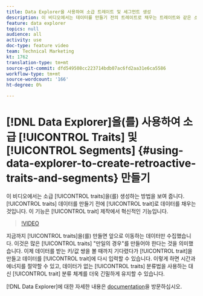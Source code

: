 ```yaml
---
title: Data Explorer을 사용하여 소급 트레이트 및 세그먼트 생성
description: 이 비디오에서는 데이터를 만들기 전의 트레이트로 채우는 트레이트와 같은 소급 트레이트를 생성하는 방법을 보여 줍니다. 이것은 여러분의 특성 창조에서 큰 돌파구입니다!
feature: data explorer
topics: null
audience: all
activity: use
doc-type: feature video
team: Technical Marketing
kt: 1762
translation-type: tm+mt
source-git-commit: dfd549508cc223714bdb07ac6fd2aa31e6ca5586
workflow-type: tm+mt
source-wordcount: '166'
ht-degree: 0%

---
```



# [!DNL Data Explorer]을(를) 사용하여 소급 [!UICONTROL Traits] 및 [!UICONTROL Segments] {#using-data-explorer-to-create-retroactive-traits-and-segments} 만들기

이 비디오에서는 소급 [!UICONTROL traits]을(를) 생성하는 방법을 보여 줍니다.[!UICONTROL traits] 데이터를 만들기 전에 [!UICONTROL trait]로 데이터를 채우는 것입니다. 이 기능은 [!UICONTROL trait] 제작에서 혁신적인 기능입니다.

>[!VIDEO](https://video.tv.adobe.com/v/25169/?quality=12)

지금까지 [!UICONTROL traits]을(를) 만들면 앞으로 이동하는 데이터만 수집했습니다. 이것은 많은 [!UICONTROL traits] &quot;만일의 경우&quot;를 만들어야 한다는 것을 의미했습니다. 이제 데이터를 받는 키/값 쌍을 볼 때까지 기다렸다가 [!UICONTROL trait]을 만들고 데이터를 [!UICONTROL trait]에 다시 입력할 수 있습니다. 이렇게 하면 시간과 에너지를 절약할 수 있고, 데이터가 없는 [!UICONTROL traits] 분류법을 사용하는 대신 [!UICONTROL trait] 분류 체계를 더욱 긴밀하게 유지할 수 있습니다.

[!DNL Data Explorer]에 대한 자세한 내용은 [documentation](https://experiencecloud.adobe.com/resources/help/en_US/aam/data-explorer.html)을 방문하십시오.